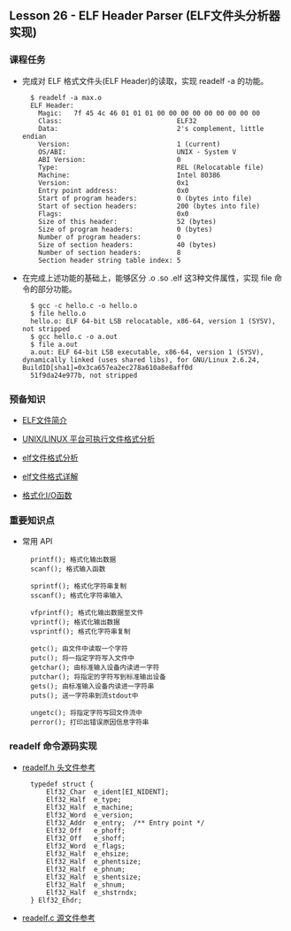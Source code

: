 ## Lesson 26 - ELF Header Parser (ELF文件头分析器实现)

### 课程任务
* 完成对 ELF 格式文件头(ELF Header)的读取，实现 readelf -a 的功能。

		$ readelf -a max.o 
		ELF Header:
		  Magic:   7f 45 4c 46 01 01 01 00 00 00 00 00 00 00 00 00 
		  Class:                             ELF32
		  Data:                              2's complement, little endian
		  Version:                           1 (current)
		  OS/ABI:                            UNIX - System V
		  ABI Version:                       0
		  Type:                              REL (Relocatable file)
		  Machine:                           Intel 80386
		  Version:                           0x1
		  Entry point address:               0x0
		  Start of program headers:          0 (bytes into file)
		  Start of section headers:          200 (bytes into file)
		  Flags:                             0x0
		  Size of this header:               52 (bytes)
		  Size of program headers:           0 (bytes)
		  Number of program headers:         0
		  Size of section headers:           40 (bytes)
		  Number of section headers:         8
		  Section header string table index: 5
		  
* 在完成上述功能的基础上，能够区分 .o .so .elf 这3种文件属性，实现 file 命令的部分功能。
		
		$ gcc -c hello.c -o hello.o                                                                                                        
		$ file hello.o                                                                                                                     
		hello.o: ELF 64-bit LSB relocatable, x86-64, version 1 (SYSV), not stripped                                                                                         
		$ gcc hello.c -o a.out                                                                                                             
		$ file a.out                                                                                                                       
		a.out: ELF 64-bit LSB executable, x86-64, version 1 (SYSV), dynamically linked (uses shared libs), for GNU/Linux 2.6.24, BuildID[sha1]=0x3ca657ea2ec278a610a8e8aff0d
		51f9da24e977b, not stripped                                                                                                           
### 预备知识
* [ELF文件简介](http://learn.akae.cn/media/ch18s05.html)

* [UNIX/LINUX 平台可执行文件格式分析](http://www.ibm.com/developerworks/cn/linux/l-excutff/)

* [elf文件格式分析](http://blog.csdn.net/wu5795175/article/details/7657580)

* [elf文件格式详解](http://blog.chinaunix.net/attachment/attach/26/40/46/9726404697228d82cda2af11366fa7722d3a4f1a58.pdf)

* [格式化I/O函数](http://learn.akae.cn/media/ch25s02.html#id2832755)

### 重要知识点

* 常用 API

		printf(); 格式化输出数据
		scanf(); 格式输入函数

		sprintf(); 格式化字符串复制
		sscanf(); 格式化字符串输入

		vfprintf(); 格式化输出数据至文件
		vprintf(); 格式化输出数据
		vsprintf(); 格式化字符串复制

		getc(); 由文件中读取一个字符
		putc(); 将一指定字符写入文件中
		getchar(); 由标准输入设备内读进一字符
		putchar(); 将指定的字符写到标准输出设备
		gets(); 由标准输入设备内读进一字符串
		puts(); 送一字符串到流stdout中

		ungetc(); 将指定字符写回文件流中
		perror(); 打印出错误原因信息字符串

### readelf 命令源码实现

* [readelf.h 头文件参考](http://www.oschina.net/code/explore/freebsd/contrib/file/readelf.h)

		typedef struct {
		    Elf32_Char	e_ident[EI_NIDENT];
		    Elf32_Half	e_type;
		    Elf32_Half	e_machine;
		    Elf32_Word	e_version;
		    Elf32_Addr	e_entry;  /** Entry point */
		    Elf32_Off	e_phoff;
		    Elf32_Off	e_shoff;
		    Elf32_Word	e_flags;
		    Elf32_Half	e_ehsize;
		    Elf32_Half	e_phentsize;
		    Elf32_Half	e_phnum;
		    Elf32_Half	e_shentsize;
		    Elf32_Half	e_shnum;
		    Elf32_Half	e_shstrndx;
		} Elf32_Ehdr;

* [readelf.c 源文件参考](http://www.oschina.net/code/explore/freebsd/contrib/file/readelf.c)
